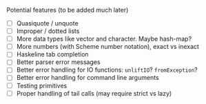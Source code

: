 Potential features (to be added much later)
- [ ] Quasiquote / unquote
- [ ] Improper / dotted lists
- [ ] More data types like vector and character. Maybe hash-map?
- [ ] More numbers (with Scheme number notation), exact vs inexact
- [ ] Haskeline tab completion
- [ ] Better parser error messages
- [ ] Better error handling for IO functions: `unliftIO`? `fromException`?
- [ ] Better error handling for command line arguments
- [ ] Testing primitives
- [ ] Proper handling of tail calls (may require strict vs lazy)
